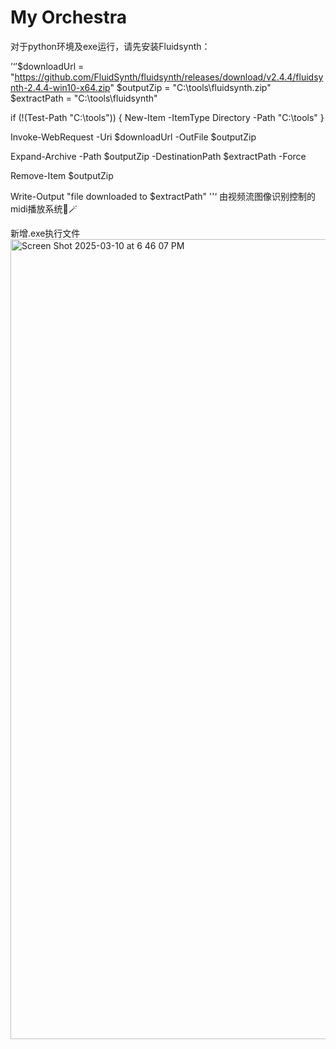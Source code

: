 # My Orchestra
对于python环境及exe运行，请先安装Fluidsynth：

’‘’$downloadUrl = "https://github.com/FluidSynth/fluidsynth/releases/download/v2.4.4/fluidsynth-2.4.4-win10-x64.zip"
$outputZip = "C:\tools\fluidsynth.zip"
$extractPath = "C:\tools\fluidsynth"

if (!(Test-Path "C:\tools")) {
    New-Item -ItemType Directory -Path "C:\tools"
}

Invoke-WebRequest -Uri $downloadUrl -OutFile $outputZip

Expand-Archive -Path $outputZip -DestinationPath $extractPath -Force

Remove-Item $outputZip

Write-Output "file downloaded to $extractPath"
''‘
由视频流图像识别控制的midi播放系统🤏🪄

新增.exe执行文件
<img width="1280" alt="Screen Shot 2025-03-10 at 6 46 07 PM" src="https://github.com/user-attachments/assets/9f3439c8-0480-4b59-bcaf-55868248756d" />



